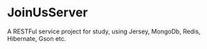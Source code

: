 # JoinUsServer
A RESTFul service project for study, using Jersey, MongoDb, Redis, Hibernate, Gson etc.
